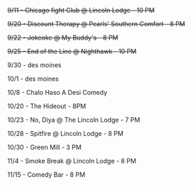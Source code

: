 ~~9/11 - Chicago fight Club @ Lincoln Lodge - 10 PM~~

~~9/20 - Discount Therapy @ Pearls' Southern Comfort - 8 PM~~

~~9/22 - Jokeoke @ My Buddy's - 8 PM~~

~~9/25 - End of the Line @ Nighthawk - 10 PM~~

9/30 - des moines

10/1 - des moines

10/8 - Chalo Haso A Desi Comedy

10/20 - The Hideout - 8PM

10/23 - No, Diya @ The Lincoln Lodge - 7 PM

10/28 - Spitfire @ Lincoln Lodge - 8 PM

10/30 - Green Mill - 3 PM

11/4 - Smoke Break @ Lincoln Lodge - 8 PM

11/15 - Comedy Bar - 8 PM
